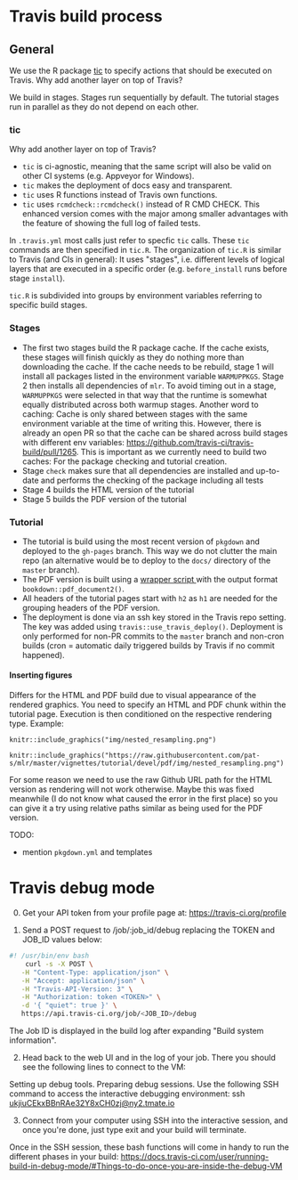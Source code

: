 # Travis build process

## General

We use the R package [tic](https://github.com/travis-ci/travis-build/pull/1265) to specify actions that should be executed on Travis. Why add another layer on top of Travis?

We build in stages. Stages run sequentially by default. The tutorial stages run in parallel as they do not depend on each other.

### tic

Why add another layer on top of Travis?

* `tic` is ci-agnostic, meaning that the same script will also be valid on other CI systems (e.g. Appveyor for Windows). 
* `tic` makes the deployment of docs easy and transparent. 
* `tic` uses R functions instead of Travis own functions.
* `tic` uses `rcmdcheck::rcmdcheck()` instead of R CMD CHECK. This enhanced version comes with the major  among smaller advantages with the feature of showing the full log of failed tests.

In `.travis.yml` most calls just refer to specfic `tic` calls. These `tic` commands are then specified in `tic.R`. The organization of `tic.R` is similar to Travis (and CIs in general): It uses "stages", i.e. different levels of logical layers that are executed in a specific order (e.g. `before_install` runs before stage `install`).

`tic.R` is subdivided into groups by environment variables referring to specific build stages.

### Stages

* The first two stages build the R package cache. If the cache exists, these stages will finish quickly as they do nothing more than downloading the cache. If the cache needs to be rebuild, stage 1 will install all packages listed in the environment variable `WARMUPPKGS`. Stage 2 then installs all dependencies of `mlr`. To avoid timing out in a stage, `WARMUPPKGS` were selected in that way that the runtime is somewhat equally distributed across both warmup stages. Another word to caching: Cache is only shared between stages with the same environment variable at the time of writing this. However, there is already an open PR so that the cache can be shared across build stages with different env variables: https://github.com/travis-ci/travis-build/pull/1265. This is important as we currently need to build two caches: For the package checking and tutorial creation.
* Stage `check` makes sure that all dependencies are installed and up-to-date and performs the checking of the package including all tests
* Stage 4 builds the HTML version of the tutorial
* Stage 5 builds the PDF version of the tutorial

### Tutorial

* The tutorial is build using the most recent version of `pkgdown` and deployed to the `gh-pages` branch. This way we do not clutter the main repo (an alternative would be to deploy to the `docs/` directory of the `master` branch).
* The PDF version is built using a [wrapper script ](https://github.com/mlr-org/mlr/blob/master/vignettes/tutorial/devel/pdf/_pdf_wrapper.Rmd) with the output format `bookdown::pdf_document2()`. 
* All headers of the tutorial pages start with `h2` as `h1` are needed for the grouping headers of the PDF version. 
* The deployment is done via an ssh key stored in the Travis repo setting. The key was added using `travis::use_travis_deploy()`. Deployment is only performed for non-PR commits to the `master` branch and non-cron builds (cron = automatic daily triggered builds by Travis if no commit happened).

#### Inserting figures

Differs for the HTML and PDF build due to visual appearance of the rendered graphics. You need to specify an HTML and PDF chunk within the tutorial page. Execution is then conditioned on the respective rendering type. Example: 

```{r echo=FALSE, out.width = "400pt", fig.align='center', fig.cap="Nested Resampling Figure", eval = knitr::opts_knit$get("rmarkdown.pandoc.to") == "latex"}
knitr::include_graphics("img/nested_resampling.png")
```

```{r echo=FALSE, out.width = "600px", fig.align='center', fig.cap="Nested Resampling Figure", eval = knitr::opts_knit$get("rmarkdown.pandoc.to") != "latex"}
knitr::include_graphics("https://raw.githubusercontent.com/pat-s/mlr/master/vignettes/tutorial/devel/pdf/img/nested_resampling.png")
```

For some reason we need to use the raw Github URL path for the HTML version as rendering will not work otherwise. Maybe this was fixed meanwhile (I do not know what caused the error in the first place) so you can give it a try using relative paths similar as being used for the PDF version.

TODO: 
* mention `pkgdown.yml` and templates

# Travis debug mode

0. Get your API token from your profile page at: https://travis-ci.org/profile

1. Send a POST request to /job/:job_id/debug replacing the TOKEN and JOB_ID values below:

```bash
#! /usr/bin/env bash  
    curl -s -X POST \
   -H "Content-Type: application/json" \
   -H "Accept: application/json" \
   -H "Travis-API-Version: 3" \
   -H "Authorization: token <TOKEN>" \
   -d '{ "quiet": true }' \
   https://api.travis-ci.org/job/<JOB_ID>/debug 
```

The Job ID is displayed in the build log after expanding "Build system information".

2. Head back to the web UI and in the log of your job. There you should see the following lines to connect to the VM:

Setting up debug tools.
Preparing debug sessions.
Use the following SSH command to access the interactive debugging environment:
ssh ukjiuCEkxBBnRAe32Y8xCH0zj@ny2.tmate.io

3. Connect from your computer using SSH into the interactive session, and once you're done, just type exit and your build will terminate.

Once in the SSH session, these bash functions will come in handy to run the different phases in your build: https://docs.travis-ci.com/user/running-build-in-debug-mode/#Things-to-do-once-you-are-inside-the-debug-VM